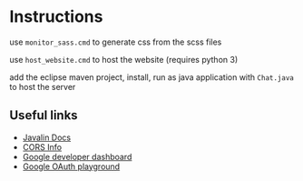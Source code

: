 
# Instructions

use `monitor_sass.cmd` to generate css from the scss files

use `host_website.cmd` to host the website (requires python 3)

add the eclipse maven project, install, run as java application with `Chat.java` to host the server



## Useful links

- [Javalin Docs](https://javalin.io/documentation#context)
- [CORS Info](https://developer.mozilla.org/en-US/docs/Web/HTTP/CORS)
- [Google developer dashboard](https://console.cloud.google.com/)
- [Google OAuth playground](https://developers.google.com/oauthplayground)
